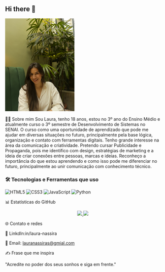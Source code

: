 ## Hi there 👋

<img src="https://github.com/LauraNassira/LauraNassira/blob/main/assets/eu.JPEG"  height="300"/> 


💁‍♀️ Sobre mim
Sou Laura, tenho 18 anos, estou no 3º ano do Ensino Médio e atualmente curso o 3º semestre de Desenvolvimento de Sistemas no SENAI.
O curso como uma oportunidade de aprendizado que pode me ajudar em diversas situações no futuro, principalmente pela base lógica, organização e contato com ferramentas digitais.
Tenho grande interesse na área da comunicação e criatividade. Pretendo cursar Publicidade e Propaganda, pois me identifico com design, estratégias de marketing e a ideia de criar conexões entre pessoas, marcas e ideias.
Reconheço a importância do que estou aprendendo e como isso pode me diferenciar no futuro, principalmente ao unir comunicação com conhecimento técnico.


<h3>🛠️ Tecnologias e Ferramentas que uso</h3>
<p align="left">
  <img src="https://cdn.jsdelivr.net/gh/devicons/devicon/icons/html5/html5-original.svg" alt="HTML5" width="40" height="40"/>
  <img src="https://cdn.jsdelivr.net/gh/devicons/devicon/icons/css3/css3-original.svg" alt="CSS3" width="40" height="40"/>
  <img src="https://cdn.jsdelivr.net/gh/devicons/devicon/icons/javascript/javascript-original.svg" alt="JavaScript" width="40" height="40"/>
  <img src="https://cdn.jsdelivr.net/gh/devicons/devicon/icons/python/python-original.svg" alt="Python" width="40" height="40"/>
</p> 

📊 Estatísticas do GitHub
<div align="center"> 
  <a href="https://github.com/LauraNassira"> 
    <img height="100em" src="https://github-readme-stats.vercel.app/api?username=LauraNassira&show_icons=true&theme=dracula&include_all_commits=true&count_private=true"/> 
    <img height="130em" src="https://github-readme-stats.vercel.app/api/top-langs/?username=LauraNassira&layout=compact&langs_count=10&theme=dracula"/> 
  </a> 
</div>

🌐 Contato e redes

💼 LinkdIn:in/laura-nassira



📧 Email: lauranassiras@gmial.com 

✍️ Frase que me inspira 

"Acredite no poder dos seus sonhos e siga em frente."



